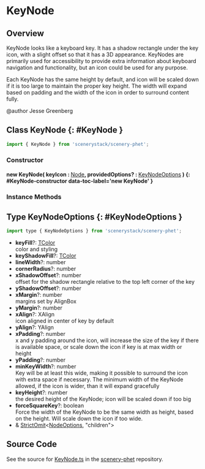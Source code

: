 # KeyNode

## Overview

KeyNode looks like a keyboard key. It has a shadow rectangle under the key icon, with a slight offset so that it
has a 3D appearance.  KeyNodes are primarily used for accessibility to provide extra information about keyboard
navigation and functionality, but an icon could be used for any purpose.

Each KeyNode has the same height by default, and icon will be scaled down if it is too large to maintain the proper
key height. The width will expand based on padding and the width of the icon in order to surround content fully.

@author Jesse Greenberg

## Class KeyNode {: #KeyNode }


```js
import { KeyNode } from 'scenerystack/scenery-phet';
```
### Constructor

#### new KeyNode( keyIcon : <span style="font-weight: 400;">[Node](../scenery/Node.md)</span>, providedOptions? : <span style="font-weight: 400;">[KeyNodeOptions](../scenery-phet/KeyNode.md#KeyNodeOptions)</span> ) {: #KeyNode-constructor data-toc-label='new KeyNode' }

### Instance Methods





## Type KeyNodeOptions {: #KeyNodeOptions }


```js
import type { KeyNodeOptions } from 'scenerystack/scenery-phet';
```


- **keyFill**?: [TColor](../scenery/TColor.md)
<br>  color and styling
- **keyShadowFill**?: [TColor](../scenery/TColor.md)
- **lineWidth**?: <span style="color: hsla(calc(var(--md-hue) + 180deg),80%,40%,1);">number</span>
- **cornerRadius**?: <span style="color: hsla(calc(var(--md-hue) + 180deg),80%,40%,1);">number</span>
- **xShadowOffset**?: <span style="color: hsla(calc(var(--md-hue) + 180deg),80%,40%,1);">number</span>
<br>  offset for the shadow rectangle relative to the top left corner of the key
- **yShadowOffset**?: <span style="color: hsla(calc(var(--md-hue) + 180deg),80%,40%,1);">number</span>
- **xMargin**?: <span style="color: hsla(calc(var(--md-hue) + 180deg),80%,40%,1);">number</span>
<br>  margins set by AlignBox
- **yMargin**?: <span style="color: hsla(calc(var(--md-hue) + 180deg),80%,40%,1);">number</span>
- **xAlign**?: XAlign
<br>  icon aligned in center of key by default
- **yAlign**?: YAlign
- **xPadding**?: <span style="color: hsla(calc(var(--md-hue) + 180deg),80%,40%,1);">number</span>
<br>  x and y padding around the icon, will increase the size of the key if there is available space,
  or scale down the icon if key is at max width or height
- **yPadding**?: <span style="color: hsla(calc(var(--md-hue) + 180deg),80%,40%,1);">number</span>
- **minKeyWidth**?: <span style="color: hsla(calc(var(--md-hue) + 180deg),80%,40%,1);">number</span>
<br>  Key will be at least this wide, making it possible to surround the icon with extra space if necessary.
  The minimum width of the KeyNode allowed, if the icon is wider, than it will expand gracefully
- **keyHeight**?: <span style="color: hsla(calc(var(--md-hue) + 180deg),80%,40%,1);">number</span>
<br>  the desired height of the KeyNode; icon will be scaled down if too big
- **forceSquareKey**?: <span style="color: hsla(calc(var(--md-hue) + 180deg),80%,40%,1);">boolean</span>
<br>  Force the width of the KeyNode to be the same width as height, based on the height.
  Will scale down the icon if too wide.
- &amp; [StrictOmit](../phet-core/StrictOmit.md)&lt;[NodeOptions](../scenery/Node.md#NodeOptions), "children"&gt;




## Source Code

See the source for [KeyNode.ts](https://github.com/phetsims/scenery-phet/blob/main/js/keyboard/KeyNode.ts) in the [scenery-phet](https://github.com/phetsims/scenery-phet) repository.
